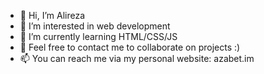 - 👋 Hi, I’m Alireza
- 👀 I’m interested in web development
- 🌱 I’m currently learning HTML/CSS/JS
- 💞️ Feel free to contact me to collaborate on projects :)
- 📫 You can reach me via my personal website: azabet.im

<!---
ahzabet/ahzabet is a ✨ special ✨ repository because its `README.md` (this file) appears on your GitHub profile.
You can click the Preview link to take a look at your changes.
--->
